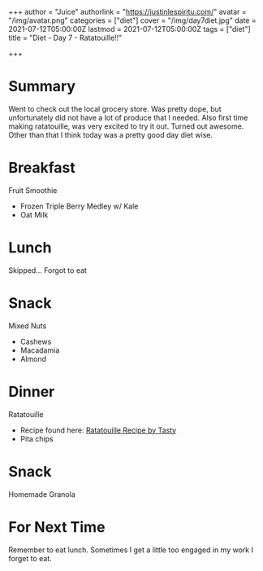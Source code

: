 +++
author = "Juice"
authorlink = "https://justinlespiritu.com/"
avatar = "/img/avatar.png"
categories = ["diet"]
cover = "/img/day7diet.jpg"
date = 2021-07-12T05:00:00Z
lastmod = 2021-07-12T05:00:00Z
tags = ["diet"]
title = "Diet - Day 7 - Ratatouille!!"

+++
# Summary

Went to check out the local grocery store.  Was pretty dope, but unfortunately did not have a lot of produce that I needed.  Also first time making ratatouille, was very excited to try it out.  Turned out awesome.  Other than that I think today was a pretty good day diet wise. 

# Breakfast

Fruit Smoothie

* Frozen Triple Berry Medley w/ Kale
* Oat Milk

# Lunch

Skipped... Forgot to eat

# Snack

Mixed Nuts

* Cashews
* Macadamia
* Almond

# Dinner

Ratatouille

* Recipe found here: [Ratatouille Recipe by Tasty](https://tasty.co/recipe/ratatouille)
* Pita chips

# Snack

Homemade Granola

# For Next Time

Remember to eat lunch.  Sometimes I get a little too engaged in my work I forget to eat.